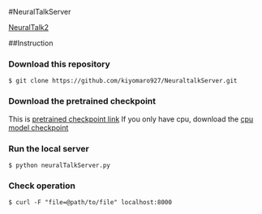 #NeuralTalkServer

[NeuralTalk2](https://github.com/karpathy/neuraltalk2)

##Instruction

### Download this repository

```
$ git clone https://github.com/kiyomaro927/NeuraltalkServer.git
```

### Download the pretrained checkpoint
This is [pretrained checkpoint link](http://cs.stanford.edu/people/karpathy/neuraltalk2/checkpoint_v1.zip)
If you only have cpu, download the [cpu model checkpoint](http://cs.stanford.edu/people/karpathy/neuraltalk2/checkpoint_v1_cpu.zip)

### Run the local server

```
$ python neuralTalkServer.py
```

### Check operation

```
$ curl -F "file=@path/to/file" localhost:8000
```

